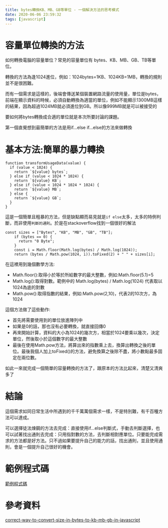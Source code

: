 ```yaml
---
title: bytes轉換KB、MB、GB等單位 - 一個解決方法的思考模式
date: 2020-06-06 23:59:32
tags: [javascript]
---
```

# 容量單位轉換的方法
如何轉換電腦的容量單位？常見的容量單位有 bytes、KB、MB、GB、TB等單位。

轉換的方法為逢1024進位，例如：1024bytes=1KB、1024KB=1MB，轉換的規則並不是很困難。

而有一個需求是這樣的，後端會傳送某個裝置網路流量的使用量，單位是bytes，前端在顯示資料的時候，必須自動轉換為適當的單位，例如不能顯示1300MB這樣的結果，因為超過1024MB就必須進位到GB。所以像999MB就是可以被接受的

要如何將bytes轉換成合適的單位就是本次所要討論的課題。

第一個直覺想到最簡單的方法是用if...else if...else的方法來做轉換
# 基本方法:簡單的暴力轉換
```
function transformUsageData(value) { 
  if (value < 1024) { 
    return `${value} bytes`; 
  } else if (value < 1024 * 1024) { 
    return `${value} KB`; 
  } else if (value < 1024 * 1024 * 1024) { 
    return `${value} MB`; 
  } else { 
    return `${value} GB`; 
  } 
}

```

這是一個簡單且粗暴的方法，但是缺點顯而易見就是`if else`太多，太多的特例判斷，而非使用`判斷的通則`。於是在stackoverflow找到一個很好的解法

```
const sizes = ["Bytes", "KB", "MB", "GB", "TB"]; 
    if (bytes == 0) { 
      return "0 Byte"; 
    } 
    const i = Math.floor(Math.log(bytes) / Math.log(1024)); 
    return (bytes / Math.pow(1024, i)).toFixed(2) + " " + sizes[i];
```

在這裡用到幾個數學方法:
- Math.floor():取得小於等於所給數字的最大整數，例如:Math.floor(5.1)=5
- Math.log():取得對數。範例中的 Math.log(bytes) / Math.log(1024) 代表取以1024為底的對數
- Math.pow():取得指數的結果，例如:Math.pow(2,10)，代表2的10次方，為1024

這個方法做了這些動作:
- 首先將需要使用到的單位放進陣列中
- 如果是0的話，那也沒有必要轉換，就直接回傳0
- 再來開始計算，資料的大小為1024的幾次方，相當於1024要乘以幾次，決定單位，然後取小於這個數字的最大整數
- 最後在使用Math.pow方法，將算出來的指數乘上去，換算出轉換之後的單位。最後我個人加上toFixed()的方法，避免換算之後除不盡，將小數點最多固定在兩位數。

如此一來就完成一個簡單的容量轉換的方法了，跟原本的方法比起來，清楚又清爽多了

# 結論
這個需求如同日常生活中所遇到的千千萬萬個需求一樣，不是特別難，有千百種方法可以達成。

可以選擇徒法煉鋼的方法去完成：直接使用if...else判斷式，手動去判斷選擇，也可以試著找出通則去完成：只用指對數的方法，去判斷相對應單位。只要能完成需求的方法都是好方法。只不過如果要提升自己的能力的話，找出通則，並且使用通則，會是一個提升自己很好的機會。

# 範例程式碼
[範例程式碼](https://stackblitz.com/edit/angular-ivy-5ajmuj?file=src%2Fapp%2Ftransform-data-usage.pipe.ts)


# 參考資料
[correct-way-to-convert-size-in-bytes-to-kb-mb-gb-in-javascript](https://stackoverflow.com/questions/15900485/correct-way-to-convert-size-in-bytes-to-kb-mb-gb-in-javascript)
